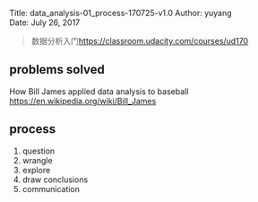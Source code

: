 Title:  data_analysis-01_process-170725-v1.0
Author: yuyang  
Date:   July 26, 2017  

> 数据分析入门<https://classroom.udacity.com/courses/ud170>

## problems solved
How Bill James applied data analysis to baseball
<https://en.wikipedia.org/wiki/Bill_James>

## process

1. question
2. wrangle
3. explore
4. draw conclusions
5. communication

## 
 
